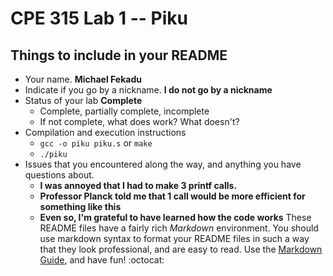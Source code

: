 # CPE 315 Lab 1 -- Piku

## Things to include in your README

* Your name.                        __Michael Fekadu__
* Indicate if you go by a nickname. __I do not go by a nickname__
* Status of your lab                __Complete__
  * Complete, partially complete, incomplete
  * If not complete, what does work? What doesn't?
* Compilation and execution instructions
  * `gcc -o piku piku.s` or `make`
  * `./piku`
* Issues that you encountered along the way, and anything you have questions about.
  * __I was annoyed that I had to make 3 printf calls.__
  * __Professor Planck told me that 1 call would be more efficient for something like this__
  * __Even so, I'm grateful to have learned how the code works__
These README files have a fairly rich _Markdown_ environment. You should use
markdown syntax to format your README files in such a way that they look
professional, and are easy to read. Use the 
[Markdown Guide](https://guides.github.com/features/mastering-markdown/), and
have fun! :octocat:

